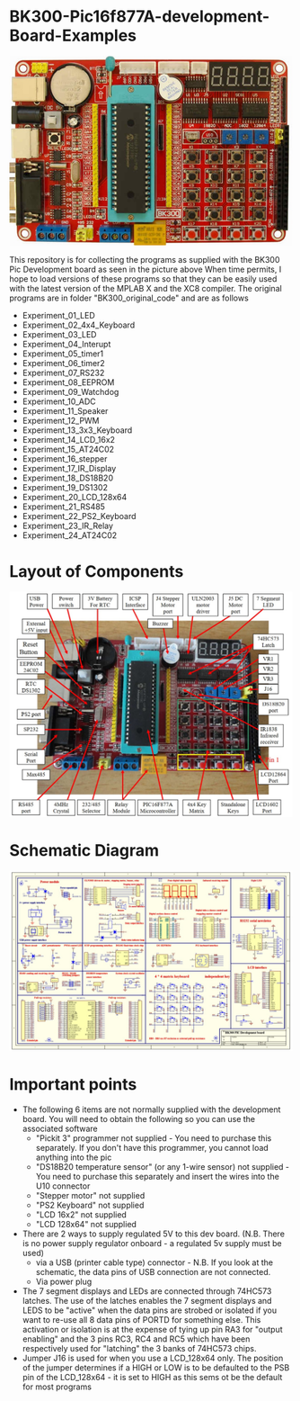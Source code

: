 # BK300-Pic16f877A-development-Board-Examples
<img src="BK300.jpg" alt="BK300 Dev board"/>

This repository is for collecting the programs as supplied with the BK300 Pic Development board as seen in the picture above
When time permits, I hope to load versions of these programs so that they can be easily used with the latest version of the MPLAB X and the XC8 compiler. The original programs are in folder "BK300_original_code" and are as follows
 - Experiment_01_LED  
 - Experiment_02_4x4_Keyboard  
 - Experiment_03_LED 	 
 - Experiment_04_Interupt 	 
 - Experiment_05_timer1 	 	 
 - Experiment_06_timer2 	 
 - Experiment_07_RS232 	 
 - Experiment_08_EEPROM  
 - Experiment_09_Watchdog
 - Experiment_10_ADC 
 - Experiment_11_Speaker  
 - Experiment_12_PWM  
 - Experiment_13_3x3_Keyboard  
 - Experiment_14_LCD_16x2 	 
 - Experiment_15_AT24C02 	 
 - Experiment_16_stepper 	 
 - Experiment_17_IR_Display   
 - Experiment_18_DS18B20  
 - Experiment_19_DS1302  
 - Experiment_20_LCD_128x64  
 - Experiment_21_RS485 	 
 - Experiment_22_PS2_Keyboard
 - Experiment_23_IR_Relay  
 - Experiment_24_AT24C02  

# Layout of Components
<img src="BK300_Layout.jpg" alt="BK300 Layout"/>


# Schematic Diagram
<img src="BK300_Circuit_Diagram.jpg" alt="BK300 Schematics"/>

# Important points
- The following 6 items are not normally supplied with the development board. You will need to obtain the following so you can use the associated software
  - "Pickit 3" programmer not supplied - You need to purchase this separately. If you don't have this programmer, you cannot load anything into the pic 
  - "DS18B20 temperature sensor" (or any 1-wire sensor) not supplied  - You need to purchase this separately and insert the wires into the U10 connector 
  - "Stepper motor" not supplied 
  - "PS2 Keyboard" not supplied
  - "LCD 16x2" not supplied
  - "LCD 128x64" not supplied
 - There are 2 ways to supply regulated 5V to this dev board. (N.B. There is no power supply regulator onboard - a regulated 5v supply must be used)
   - via a USB (printer cable type) connector -  N.B. If you look at the schematic, the data pins of USB connection are not connected. 
   - Via power plug 
 - The 7 segment displays and LEDs are connected through 74HC573 latches. The use of the latches enables the 7 segment displays and LEDS to be "active" when the data pins are strobed or isolated if you want to re-use all 8 data pins of PORTD for something else. This activation or isolation is at the expense of tying up pin RA3 for "output enabling" and the 3 pins RC3, RC4 and RC5 which have been respectively used for "latching" the 3 banks of 74HC573 chips.
 - Jumper J16 is used for when you use a LCD_128x64 only. The position of the jumper determines if a HIGH or LOW is to be defaulted to the PSB pin of the LCD_128x64 - it is set to HIGH as this sems ot be the default for most programs 
